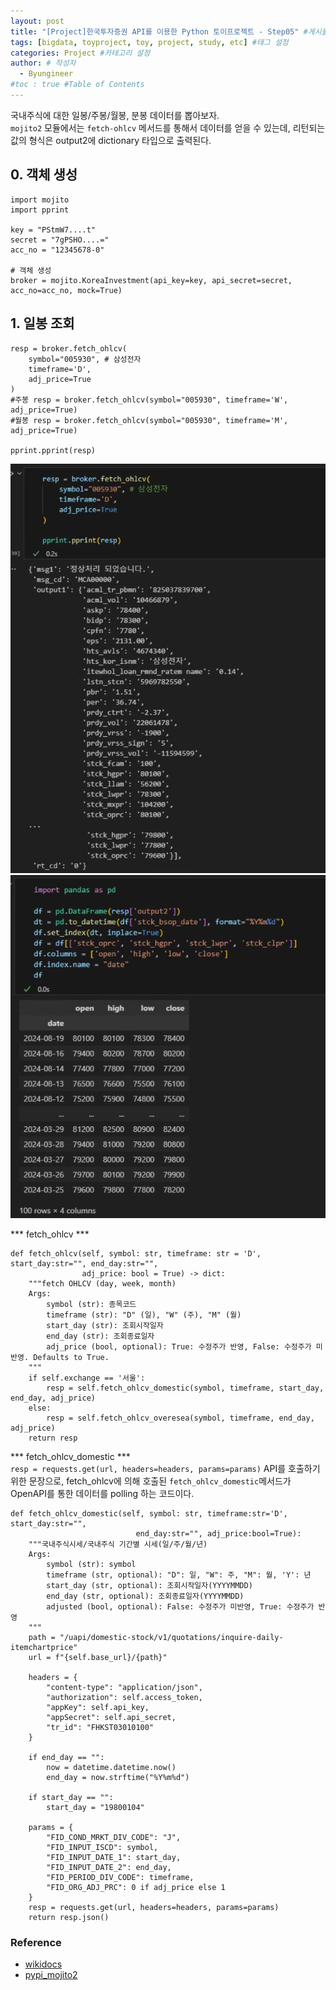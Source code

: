 ```yaml
---
layout: post
title: "[Project]한국투자증권 API를 이용한 Python 토이프로젝트 - Step05" #게시물 이름
tags: [bigdata, toyproject, toy, project, study, etc] #태그 설정
categories: Project #카테고리 설정
author: # 작성자
  - Byungineer
#toc : true #Table of Contents
---
```


국내주식에 대한 일봉/주봉/월봉, 분봉 데이터를 뽑아보자.   
`mojito2` 모듈에서는 `fetch-ohlcv` 메서드를 통해서 데이터를 얻을 수 있는데, 리턴되는 값의 형식은 output2에 dictionary 타입으로 출력된다.   

## 0. 객체 생성   
```
import mojito
import pprint

key = "PStmW7....t"
secret = "7gPSHO....="
acc_no = "12345678-0"

# 객체 생성
broker = mojito.KoreaInvestment(api_key=key, api_secret=secret, acc_no=acc_no, mock=True)
```

## 1. 일봉 조회
```
resp = broker.fetch_ohlcv(
    symbol="005930", # 삼성전자
    timeframe='D',
    adj_price=True
)
#주봉 resp = broker.fetch_ohlcv(symbol="005930", timeframe='W', adj_price=True)
#월봉 resp = broker.fetch_ohlcv(symbol="005930", timeframe='M', adj_price=True)

pprint.pprint(resp)
```

<img class="mo_img" src="/image/ohlcv1.PNG" alt=" "/>


<img class="mo_img" src="/image/ohlcv2.PNG" alt=" "/>



*** fetch_ohlcv ***   
```
def fetch_ohlcv(self, symbol: str, timeframe: str = 'D', start_day:str="", end_day:str="",
                adj_price: bool = True) -> dict:
    """fetch OHLCV (day, week, month)
    Args:
        symbol (str): 종목코드
        timeframe (str): "D" (일), "W" (주), "M" (월)
        start_day (str): 조회시작일자
        end_day (str): 조회종료일자
        adj_price (bool, optional): True: 수정주가 반영, False: 수정주가 미반영. Defaults to True.
    """
    if self.exchange == '서울':
        resp = self.fetch_ohlcv_domestic(symbol, timeframe, start_day, end_day, adj_price)
    else:
        resp = self.fetch_ohlcv_overesea(symbol, timeframe, end_day, adj_price)
    return resp
```

*** fetch_ohlcv_domestic ***   
`resp = requests.get(url, headers=headers, params=params)` API를 호출하기 위한 문장으로, fetch_ohlcv에 의해 호출된 `fetch_ohlcv_domestic`메서드가 OpenAPI를 통한 데이터를 polling 하는 코드이다.   


```
def fetch_ohlcv_domestic(self, symbol: str, timeframe:str='D', start_day:str="",
                            end_day:str="", adj_price:bool=True):
    """국내주식시세/국내주식 기간별 시세(일/주/월/년)
    Args:
        symbol (str): symbol
        timeframe (str, optional): "D": 일, "W": 주, "M": 월, 'Y': 년
        start_day (str, optional): 조회시작일자(YYYYMMDD)
        end_day (str, optional): 조회종료일자(YYYYMMDD)
        adjusted (bool, optional): False: 수정주가 미반영, True: 수정주가 반영
    """
    path = "/uapi/domestic-stock/v1/quotations/inquire-daily-itemchartprice"
    url = f"{self.base_url}/{path}"

    headers = {
        "content-type": "application/json",
        "authorization": self.access_token,
        "appKey": self.api_key,
        "appSecret": self.api_secret,
        "tr_id": "FHKST03010100"
    }

    if end_day == "":
        now = datetime.datetime.now()
        end_day = now.strftime("%Y%m%d")

    if start_day == "":
        start_day = "19800104"

    params = {
        "FID_COND_MRKT_DIV_CODE": "J",
        "FID_INPUT_ISCD": symbol,
        "FID_INPUT_DATE_1": start_day,
        "FID_INPUT_DATE_2": end_day,
        "FID_PERIOD_DIV_CODE": timeframe,
        "FID_ORG_ADJ_PRC": 0 if adj_price else 1
    }
    resp = requests.get(url, headers=headers, params=params)
    return resp.json()
```


### Reference

- [wikidocs][url]
- [pypi_mojito2][pypi]

[url]: https://wikidocs.net/book/7845
[pypi]: https://pypi.org/project/mojito2/